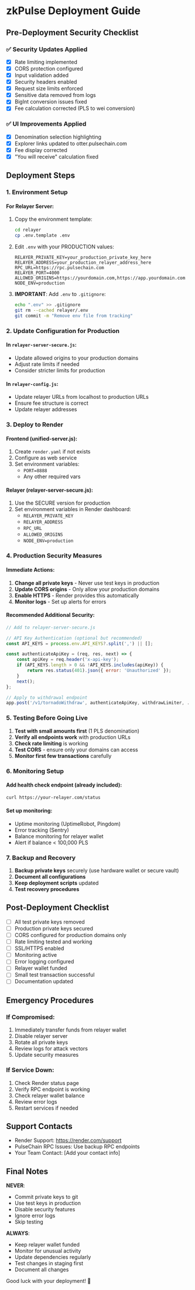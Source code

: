 # zkPulse Deployment Guide

## Pre-Deployment Security Checklist

### ✅ Security Updates Applied
- [x] Rate limiting implemented
- [x] CORS protection configured  
- [x] Input validation added
- [x] Security headers enabled
- [x] Request size limits enforced
- [x] Sensitive data removed from logs
- [x] BigInt conversion issues fixed
- [x] Fee calculation corrected (PLS to wei conversion)

### ✅ UI Improvements Applied
- [x] Denomination selection highlighting
- [x] Explorer links updated to otter.pulsechain.com
- [x] Fee display corrected
- [x] "You will receive" calculation fixed

## Deployment Steps

### 1. Environment Setup

#### For Relayer Server:
1. Copy the environment template:
   ```bash
   cd relayer
   cp .env.template .env
   ```

2. Edit `.env` with your PRODUCTION values:
   ```env
   RELAYER_PRIVATE_KEY=your_production_private_key_here
   RELAYER_ADDRESS=your_production_relayer_address_here
   RPC_URL=https://rpc.pulsechain.com
   RELAYER_PORT=4000
   ALLOWED_ORIGINS=https://yourdomain.com,https://app.yourdomain.com
   NODE_ENV=production
   ```

3. **IMPORTANT**: Add `.env` to `.gitignore`:
   ```bash
   echo ".env" >> .gitignore
   git rm --cached relayer/.env
   git commit -m "Remove env file from tracking"
   ```

### 2. Update Configuration for Production

#### In `relayer-server-secure.js`:
- Update allowed origins to your production domains
- Adjust rate limits if needed
- Consider stricter limits for production

#### In `relayer-config.js`:
- Update relayer URLs from localhost to production URLs
- Ensure fee structure is correct
- Update relayer addresses

### 3. Deploy to Render

#### Frontend (unified-server.js):
1. Create `render.yaml` if not exists
2. Configure as web service
3. Set environment variables:
   - `PORT=8888`
   - Any other required vars

#### Relayer (relayer-server-secure.js):
1. Use the SECURE version for production
2. Set environment variables in Render dashboard:
   - `RELAYER_PRIVATE_KEY`
   - `RELAYER_ADDRESS`
   - `RPC_URL`
   - `ALLOWED_ORIGINS`
   - `NODE_ENV=production`

### 4. Production Security Measures

#### Immediate Actions:
1. **Change all private keys** - Never use test keys in production
2. **Update CORS origins** - Only allow your production domains
3. **Enable HTTPS** - Render provides this automatically
4. **Monitor logs** - Set up alerts for errors

#### Recommended Additional Security:
```javascript
// Add to relayer-server-secure.js

// API Key Authentication (optional but recommended)
const API_KEYS = process.env.API_KEYS?.split(',') || [];

const authenticateApiKey = (req, res, next) => {
    const apiKey = req.header('x-api-key');
    if (API_KEYS.length > 0 && !API_KEYS.includes(apiKey)) {
        return res.status(401).json({ error: 'Unauthorized' });
    }
    next();
};

// Apply to withdrawal endpoint
app.post('/v1/tornadoWithdraw', authenticateApiKey, withdrawLimiter, ...
```

### 5. Testing Before Going Live

1. **Test with small amounts first** (1 PLS denomination)
2. **Verify all endpoints work** with production URLs
3. **Check rate limiting** is working
4. **Test CORS** - ensure only your domains can access
5. **Monitor first few transactions** carefully

### 6. Monitoring Setup

#### Add health check endpoint (already included):
```bash
curl https://your-relayer.com/status
```

#### Set up monitoring:
- Uptime monitoring (UptimeRobot, Pingdom)
- Error tracking (Sentry)
- Balance monitoring for relayer wallet
- Alert if balance < 100,000 PLS

### 7. Backup and Recovery

1. **Backup private keys** securely (use hardware wallet or secure vault)
2. **Document all configurations**
3. **Keep deployment scripts** updated
4. **Test recovery procedures**

## Post-Deployment Checklist

- [ ] All test private keys removed
- [ ] Production private keys secured
- [ ] CORS configured for production domains only
- [ ] Rate limiting tested and working
- [ ] SSL/HTTPS enabled
- [ ] Monitoring active
- [ ] Error logging configured
- [ ] Relayer wallet funded
- [ ] Small test transaction successful
- [ ] Documentation updated

## Emergency Procedures

### If Compromised:
1. Immediately transfer funds from relayer wallet
2. Disable relayer server
3. Rotate all private keys
4. Review logs for attack vectors
5. Update security measures

### If Service Down:
1. Check Render status page
2. Verify RPC endpoint is working
3. Check relayer wallet balance
4. Review error logs
5. Restart services if needed

## Support Contacts

- Render Support: https://render.com/support
- PulseChain RPC Issues: Use backup RPC endpoints
- Your Team Contact: [Add your contact info]

## Final Notes

**NEVER**:
- Commit private keys to git
- Use test keys in production
- Disable security features
- Ignore error logs
- Skip testing

**ALWAYS**:
- Keep relayer wallet funded
- Monitor for unusual activity
- Update dependencies regularly
- Test changes in staging first
- Document all changes

Good luck with your deployment! 🚀